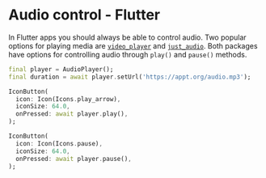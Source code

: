 # Audio control - Flutter

In Flutter apps you should always be able to control audio. Two popular options for playing media are [`video_player`](https://pub.dev/packages/video_player) and [`just_audio`](https://pub.dev/packages/just_audio). Both packages have options for controlling audio through `play()` and `pause()` methods.

```dart
final player = AudioPlayer();                   
final duration = await player.setUrl('https://appt.org/audio.mp3');

IconButton(
  icon: Icon(Icons.play_arrow),
  iconSize: 64.0,
  onPressed: await player.play(),
);

IconButton(
  icon: Icon(Icons.pause),
  iconSize: 64.0,
  onPressed: await player.pause(),
);
```
